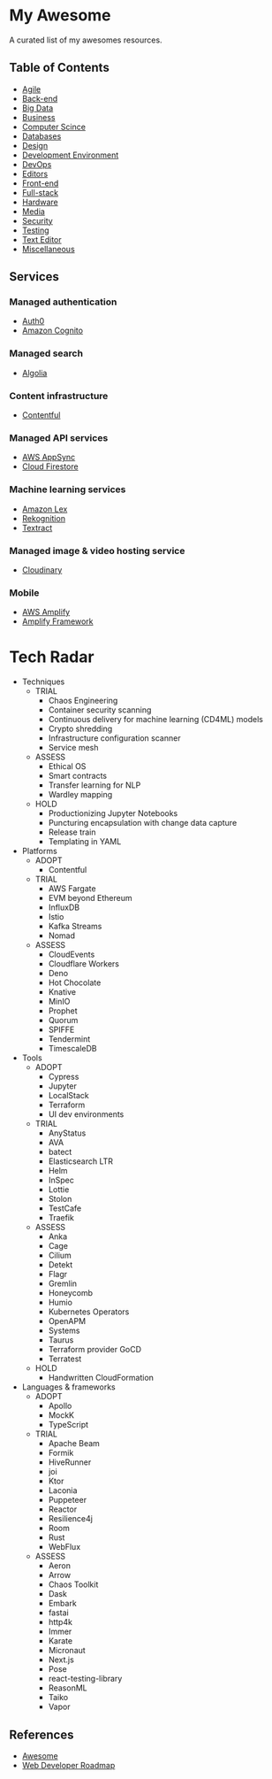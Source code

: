 # My Awesome

A curated list of my awesomes resources.

## Table of Contents

* [Agile](docs/agile.md)
* [Back-end](docs/back-end.md)
* [Big Data](docs/big-data.md)
* [Business](docs/business.md)
* [Computer Scince](docs/computer-science.md)
* [Databases](docs/databases.md)
* [Design](docs/design.md)
* [Development Environment](docs/development-environment.md)
* [DevOps](docs/devops.md)
* [Editors](docs/editors.md)
* [Front-end](docs/front-end.md)
* [Full-stack](docs/full-stack.md)
* [Hardware](docs/hardware.md)
* [Media](docs/media.md)
* [Security](docs/security.md)
* [Testing](docs/testing.md)
* [Text Editor](docs/text-editor.md)
* [Miscellaneous](docs/miscellaneous.md)

## Services

### Managed authentication

* [Auth0](https://auth0.com/)
* [Amazon Cognito](https://aws.amazon.com/cognito/)

### Managed search

* [Algolia](https://www.algolia.com/)

### Content infrastructure

* [Contentful](https://www.contentful.com/)

### Managed API services

* [AWS AppSync](https://aws.amazon.com/appsync/)
* [Cloud Firestore](https://firebase.google.com/docs/firestore)

### Machine learning services

* [Amazon Lex](https://aws.amazon.com/lex/)
* [Rekognition](https://aws.amazon.com/rekognition/)
* [Textract](https://aws.amazon.com/textract/)

### Managed image & video hosting service

* [Cloudinary](https://cloudinary.com/)

### Mobile

* [AWS Amplify](https://aws.amazon.com/amplify/)
* [Amplify Framework](https://aws-amplify.github.io/)

# Tech Radar

* Techniques
  * TRIAL
    * Chaos Engineering
    * Container security scanning
    * Continuous delivery for machine learning (CD4ML) models
    * Crypto shredding
    * Infrastructure configuration scanner
    * Service mesh
  * ASSESS
    * Ethical OS
    * Smart contracts
    * Transfer learning for NLP
    * Wardley mapping
  * HOLD
    * Productionizing Jupyter Notebooks
    * Puncturing encapsulation with change data capture
    * Release train
    * Templating in YAML
* Platforms
  * ADOPT
    * Contentful
  * TRIAL
    * AWS Fargate
    * EVM beyond Ethereum
    * InfluxDB
    * Istio
    * Kafka Streams
    * Nomad
  * ASSESS
    * CloudEvents
    * Cloudflare Workers
    * Deno
    * Hot Chocolate
    * Knative
    * MinIO
    * Prophet
    * Quorum
    * SPIFFE
    * Tendermint
    * TimescaleDB
* Tools
  * ADOPT
    * Cypress
    * Jupyter
    * LocalStack
    * Terraform
    * UI dev environments
  * TRIAL
    * AnyStatus
    * AVA
    * batect
    * Elasticsearch LTR
    * Helm
    * InSpec
    * Lottie
    * Stolon
    * TestCafe
    * Traefik
  * ASSESS
    * Anka
    * Cage
    * Cilium
    * Detekt
    * Flagr
    * Gremlin
    * Honeycomb
    * Humio
    * Kubernetes Operators
    * OpenAPM
    * Systems
    * Taurus
    * Terraform provider GoCD
    * Terratest
  * HOLD
    * Handwritten CloudFormation
* Languages & frameworks
  * ADOPT
    * Apollo
    * MockK
    * TypeScript
  * TRIAL
    * Apache Beam
    * Formik
    * HiveRunner
    * joi
    * Ktor
    * Laconia
    * Puppeteer
    * Reactor
    * Resilience4j
    * Room
    * Rust
    * WebFlux
  * ASSESS
    * Aeron
    * Arrow
    * Chaos Toolkit
    * Dask
    * Embark
    * fastai
    * http4k
    * Immer
    * Karate
    * Micronaut
    * Next.js
    * Pose
    * react-testing-library
    * ReasonML
    * Taiko
    * Vapor

## References

* [Awesome](https://github.com/sindresorhus/awesome)
* [Web Developer Roadmap](https://github.com/kamranahmedse/developer-roadmap)

